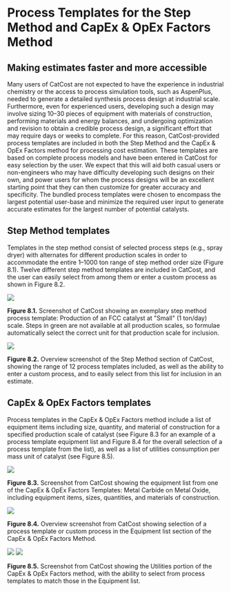 # Process Templates for the Step Method and CapEx &amp; OpEx Factors Method

## Making estimates faster and more accessible

Many users of CatCost are not expected to have the experience in industrial chemistry or the access to process simulation tools, such as AspenPlus, needed to generate a detailed synthesis process design at industrial scale. Furthermore, even for experienced users, developing such a design may involve sizing 10–30 pieces of equipment with materials of construction, performing materials and energy balances, and undergoing optimization and revision to obtain a credible process design, a significant effort that may require days or weeks to complete. For this reason, CatCost-provided process templates are included in both the Step Method and the CapEx &amp; OpEx Factors method for processing cost estimation. These templates are based on complete process models and have been entered in CatCost for easy selection by the user. We expect that this will aid both casual users or non-engineers who may have difficulty developing such designs on their own, and power users for whom the process designs will be an excellent starting point that they can then customize for greater accuracy and specificity. The bundled process templates were chosen to encompass the largest potential user-base and minimize the required user input to generate accurate estimates for the largest number of potential catalysts.

## Step Method templates

Templates in the step method consist of selected process steps (e.g., spray dryer) with alternates for different production scales in order to accommodate the entire 1–1000 ton range of step method order size (Figure 8.1). Twelve different step method templates are included in CatCost, and the user can easily select from among them or enter a custom process as shown in Figure 8.2.

![](RackMultipart20210611-4-vy292y_html_45703208939e747c.png)

**Figure 8.1.** Screenshot of CatCost showing an exemplary step method process template: Production of an FCC catalyst at &quot;Small&quot; (1 ton/day) scale. Steps in green are not available at all production scales, so formulae automatically select the correct unit for that production scale for inclusion.

![](RackMultipart20210611-4-vy292y_html_b76eb2d8ac88aaf4.png)

**Figure 8.2.** Overview screenshot of the Step Method section of CatCost, showing the range of 12 process templates included, as well as the ability to enter a custom process, and to easily select from this list for inclusion in an estimate.

## CapEx &amp; OpEx Factors templates

Process templates in the CapEx &amp; OpEx Factors method include a list of equipment items including size, quantity, and material of construction for a specified production scale of catalyst (see Figure 8.3 for an example of a process template equipment list and Figure 8.4 for the overall selection of a process template from the list), as well as a list of utilities consumption per mass unit of catalyst (see Figure 8.5).

![](RackMultipart20210611-4-vy292y_html_dc642919bae68e68.png)

**Figure 8.3.** Screenshot from CatCost showing the equipment list from one of the CapEx &amp; OpEx Factors Templates: Metal Carbide on Metal Oxide, including equipment items, sizes, quantities, and materials of construction.

![](RackMultipart20210611-4-vy292y_html_b790e39191bbcb49.png)

**Figure 8.4.** Overview screenshot from CatCost showing selection of a process template or custom process in the Equipment list section of the CapEx &amp; OpEx Factors Method.

![](RackMultipart20210611-4-vy292y_html_13a810ef9111e631.png) ![](RackMultipart20210611-4-vy292y_html_1293e999d687d13f.png)

**Figure 8.5.** Screenshot from CatCost showing the Utilities portion of the CapEx &amp; OpEx Factors method, with the ability to select from process templates to match those in the Equipment list.
